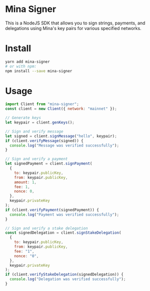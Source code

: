 # Mina Signer

This is a NodeJS SDK that allows you to sign strings, payments, and delegations using Mina's key pairs for various specified networks.

# Install

```bash
yarn add mina-signer
# or with npm:
npm install --save mina-signer
```

# Usage

```js
import Client from "mina-signer";
const client = new Client({ network: "mainnet" });

// Generate keys
let keypair = client.genKeys();

// Sign and verify message
let signed = client.signMessage("hello", keypair);
if (client.verifyMessage(signed)) {
  console.log("Message was verified successfully");
}

// Sign and verify a payment
let signedPayment = client.signPayment(
  {
    to: keypair.publicKey,
    from: keypair.publicKey,
    amount: 1,
    fee: 1,
    nonce: 0,
  },
  keypair.privateKey
);
if (client.verifyPayment(signedPayment)) {
  console.log("Payment was verified successfully");
}

// Sign and verify a stake delegation
const signedDelegation = client.signStakeDelegation(
  {
    to: keypair.publicKey,
    from: keypair.publicKey,
    fee: "1",
    nonce: "0",
  },
  keypair.privateKey
);
if (client.verifyStakeDelegation(signedDelegation)) {
  console.log("Delegation was verified successfully");
}
```
